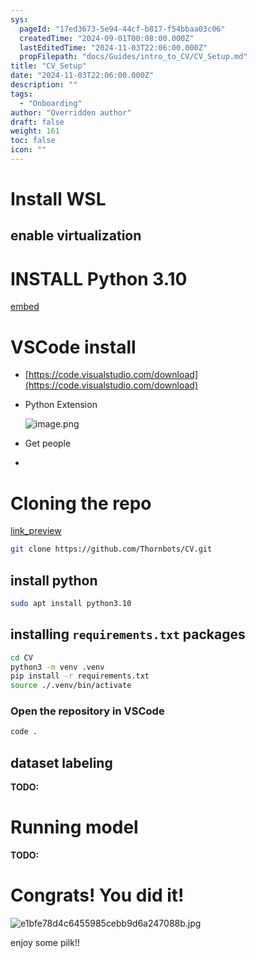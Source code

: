 ```yaml
---
sys:
  pageId: "17ed3673-5e94-44cf-b817-f54bbaa03c06"
  createdTime: "2024-09-01T00:08:00.000Z"
  lastEditedTime: "2024-11-03T22:06:00.000Z"
  propFilepath: "docs/Guides/intro_to_CV/CV_Setup.md"
title: "CV_Setup"
date: "2024-11-03T22:06:00.000Z"
description: ""
tags:
  - "Onboarding"
author: "Overridden author"
draft: false
weight: 161
toc: false
icon: ""
---
```


# Install WSL

## enable virtualization

# INSTALL Python 3.10

[embed](https://www.rose-hulman.edu/class/csse/csse132/2425a/labs/prelab1-wsl2.html)

# VSCode install

- [https://code.visualstudio.com/download](https://code.visualstudio.com/download)
- Python Extension

	![image.png](https://prod-files-secure.s3.us-west-2.amazonaws.com/d518164a-d88e-44d1-a4ee-3adb3bd8bce0/d82b6650-a5e4-4d3c-b8c9-93d817dae00e/image.png?X-Amz-Algorithm=AWS4-HMAC-SHA256&X-Amz-Content-Sha256=UNSIGNED-PAYLOAD&X-Amz-Credential=ASIAZI2LB466QG6BPBCG%2F20250206%2Fus-west-2%2Fs3%2Faws4_request&X-Amz-Date=20250206T160747Z&X-Amz-Expires=3600&X-Amz-Security-Token=IQoJb3JpZ2luX2VjEEcaCXVzLXdlc3QtMiJHMEUCIQCUoJILhmNEaHDRLcl7ngjC68eoH2Tn3JPC%2B3FX%2Bnh9fQIgAPOP2T1xMVAcXI2QS7H0e5LXbQ2FPmwOxoEd0%2FP7N60q%2FwMIYBAAGgw2Mzc0MjMxODM4MDUiDBgY0dtRbqf57XxEeircA6GVl5MEOcl%2FFCb5MqCdoYxjrr9yke3Q3eI34N9gquLAPI2e96FvcuKIUof5jprkKp%2FEP%2Fz32IMcVE8IzqSWeO9aCinxmBCd2C%2F4YZxuuU8CHOgJHj7wyhB%2Fke0BGwyBzpfWBD5yf6f4Jx%2BBUcJl5J7%2Fcqy8KtUVmvQcxYVM2%2Fx9YXQDMFYig9MAUw326sqU2n4rAvMtCgVf3G2aKqg%2F2lP8GY0BnGCTKHdT%2BLSvcDSs8mBbRa9ue4jZBSvya%2B3vcY7BR41YvlsY13yFUPV6g5MTPCz9lAjj%2FOyGFuT9IqVW%2BhUkMfpKqCwbjpj26nJB4Erb0%2FBexg0ldjPwKHt0s4tD3cpFT1x5rj3ietKz%2BN8Q8%2F8piiMXtaXdw45xXgVnMGIWjq5PuKaTXL5K5Yn1YVjDo1I2XElFsDPs7evETG1Ruk44pSmsvGerMqD2yXKJd9VrCwl4be7%2FgPzWyRSs70Nutx1Ou4drn67VwD0mJMYWtg0YXntkVq%2B0M0K6WcIzybJaG53Bg8lKUT2EEWUap39nKdgQu%2BHGHC5kpWTIG7K9wRnCd5MYGw%2BhmKkKN0a%2Fp%2F8gsFx%2FFKb4lBYumLV9AU4UlzS517YllfwRpCH7e2l%2BR6QCUID838k1QWR%2BMKSdk70GOqUBC5Qud122mPJgDfZNoswi9vZPJ39Yg%2B1pgK7WK8kWdnqBhTeVDW6m7EZK7LI04MNWoGxM8BvVxA%2BB%2FZNoNAARVPVRaw4vxYxygRvI1Wcut4AK3yVkexxJQK812fg0d7978HALaVJrlVvOwwbPC9o8J7p9xqcpV4P1rQv2iisyMkFXP8TRUdc0c1I1z95KN8qRH%2F5gQAK%2Fo5RORnW6umZDsVxhwV2S&X-Amz-Signature=8aa51894b28ccce3023010c9d932e69d316f64ed9fc9b2272d8a49416b09a706&X-Amz-SignedHeaders=host&x-id=GetObject)
- Get people
- 

# Cloning the repo

[link_preview](https://github.com/Thornbots/CV/)

```bash
git clone https://github.com/Thornbots/CV.git
```

## install python

```bash
sudo apt install python3.10
```

## installing `requirements.txt` packages

```bash
cd CV
python3 -m venv .venv
pip install -r requirements.txt
source ./.venv/bin/activate
```

### Open the repository in VSCode

```bash
code .
```

## dataset labeling  

**TODO:**

# Running model

**TODO:**

# Congrats! You did it!

![e1bfe78d4c6455985cebb9d6a247088b.jpg](https://prod-files-secure.s3.us-west-2.amazonaws.com/d518164a-d88e-44d1-a4ee-3adb3bd8bce0/7d1ce04e-65d6-40c8-814d-754280e9515a/e1bfe78d4c6455985cebb9d6a247088b.jpg?X-Amz-Algorithm=AWS4-HMAC-SHA256&X-Amz-Content-Sha256=UNSIGNED-PAYLOAD&X-Amz-Credential=ASIAZI2LB46637TTKRFN%2F20250206%2Fus-west-2%2Fs3%2Faws4_request&X-Amz-Date=20250206T160746Z&X-Amz-Expires=3600&X-Amz-Security-Token=IQoJb3JpZ2luX2VjEEcaCXVzLXdlc3QtMiJHMEUCIAkVGaJbfNE1MXgOMykIoLhmOx7l8JMX%2B8CJQ8zhp%2BlaAiEAogQSLyLG39LoTik5weUc%2BnPm%2FpJ5tlGzn58Hlnr1c7Yq%2FwMIYBAAGgw2Mzc0MjMxODM4MDUiDNoPwZ7d3ZJbEawnuCrcA67YxiP%2F7b5c%2F7QCKeYve3X7D9RDXZ0PCwCyt4%2Bpx7g2kTCndYGBGG0zt%2F7ElVeKhiR0HvjNPh0MzQWkSlBCWUFOJY5h5k31tWD%2FGVBcs3mTrq29RLZ2K7L8UbXkCOLo5n0xzhG7RLjT1RAi3%2F20SN%2BroXpZrm3f0XZEErgVnZosJQalVG15fk144i14a0u%2BcnO%2BcL2PqLqnhwouRqK3Pp2dvf3pHW0aV9lkDMGHTZYN%2Fu3EEgH%2BxKjOidygOHyIU%2Ffw3puQj8sx0rMMUx2%2BfcrvondalDnHK39MZnDLdvw9fqDlbiLoBjK9EI02r2N5rHpjSlgjEzIDWTgUi4ag9UEutakHlonB%2BXwSr2jicokibOcu7SKqiMtd3SnuiDmx7ZuUYNzwJ%2FX8H0ZLyIHzNEHXd9YX0nVz%2B0eQUoFjsi3VL7sojjSKnm7Vb2afG1CBISWvb1TXSg4Ze5U%2FQneD85onOUQX%2BpmUZYcKESiHGIERpQlPr1EzGrUSkf8rGA5FhU6Xq9SiyP513jLfttN9Efri8NBpg8aP6QX92m%2BOttlkNU4OaVDvEuqMprmPNFfjVWIQSH8GmrtIQyWvAQ8nAzWH4L4okr6UhW6Zp0nM4uO8IPPu60RAExc1yJmbMIOek70GOqUBEW0cJEG8kNGbN0YzEC9YEJ6OC4NCFgarODz%2FNVIWb7S%2BPFTpW6fauRlSVdm4KJu4g%2FwhJfvPQIy6%2FfOOzwsM8w2YtLheNUChBi%2FbHJgHXy6NTCrtJlCtgGanP1r3gnXx9lcbtRnF1n8sKL0y8BrwOzVXE3gQlGGPAqrpSDqDNrQivFTAN12H0aUgwbcxXaKOEBfCATVJSzpTEPhirekYkdamF9ZD&X-Amz-Signature=3efe9cf1058737294de428c7a17e3fffc093aa8af9799e0c454f632c4ee0d267&X-Amz-SignedHeaders=host&x-id=GetObject)

enjoy some pilk!!
